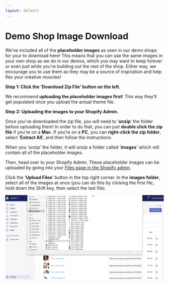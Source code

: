 ```yaml
---
layout: default
---
```


# Demo Shop Image Download

We’ve included all of the **placeholder images** as seen in our demo shops for your to download here! This means that you can use the same images in your own shop as we do in our demos, which you may want to keep forever or even just while you’re building out the rest of the shop. Either way, we encourage you to use them as they may be a source of inspiration and help flex your creative muscles! 

**Step 1: Click the ‘Download Zip File’ button on the left.**

We recommend **uploading the placeholder images first**! This way they’ll get populated once you upload the actual theme file.

**Step 2: Uploading the images to your Shopify Admin.**

Once you’ve downloaded the zip file, you will need to ‘**unzip**’ the folder before uploading them! In order to do that, you can just **double click the zip file** if you’re on a **Mac**. If you’re on a **PC**, you can **right-click the zip folder**, select ‘**Extract All**’, and then follow the instructions.

When you ‘unzip’ the folder, it will unzip a folder called ‘**images**’ which will contain all of the placeholder images.

Then, head over to your Shopify Admin. These placeholder images can be uploaded by going into your [Files page in the Shopify admin](https://shopify.com/admin/settings/files).

Click the ‘**Upload Files**’ button in the top right corner. In the **images folder**, select all of the images at once (you can do this by clicking the first file, hold down the Shift key, then select the last file). 

![uploading-images-file-in-shopify-admin](/assets/img/upload-images-file.gif)

